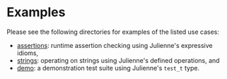 Examples
========
Please see the following directories for examples of the listed use cases:

* [assertions](./assertions): runtime assertion checking using Julienne's expressive idioms,
* [strings](./strings): operating on strings using Julienne's defined operations, and
* [demo](../demo): a demonstration test suite using Julienne's `test_t` type.
